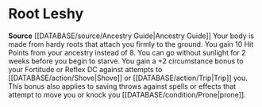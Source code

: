﻿---
id: '102'
name: Root Leshy
rarity: Common
rus_type_level: null
source: '[[DATABASE/source/Ancestry Guide|Ancestry Guide]]'
trait: null
type: Heritage

---
# Root Leshy

**Source** [[DATABASE/source/Ancestry Guide|Ancestry Guide]] 
Your body is made from hardy roots that attach you firmly to the ground. You gain 10 Hit Points from your ancestry instead of 8. You can go without sunlight for 2 weeks before you begin to starve. You gain a +2 circumstance bonus to your Fortitude or Reflex DC against attempts to [[DATABASE/action/Shove|Shove]] or [[DATABASE/action/Trip|Trip]] you. This bonus also applies to saving throws against spells or effects that attempt to move you or knock you [[DATABASE/condition/Prone|prone]].